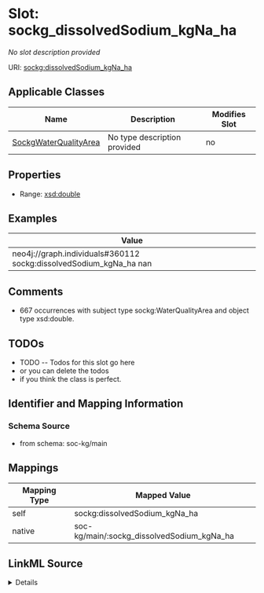 

# Slot: sockg_dissolvedSodium_kgNa_ha


_No slot description provided_





URI: [sockg:dissolvedSodium_kgNa_ha](http://www.semanticweb.org/sockg/ontologies/2024/0/soil-carbon-ontology/dissolvedSodium_kgNa_ha)



<!-- no inheritance hierarchy -->





## Applicable Classes

| Name | Description | Modifies Slot |
| --- | --- | --- |
| [SockgWaterQualityArea](../classes/SockgWaterQualityArea.md) | No type description provided |  no  |







## Properties

* Range: [xsd:double](http://www.w3.org/2001/XMLSchema#double)






## Examples

| Value |
| --- |
| neo4j://graph.individuals#360112 sockg:dissolvedSodium_kgNa_ha nan |

## Comments

* 667 occurrences with subject type sockg:WaterQualityArea and object type xsd:double.

## TODOs

* TODO -- Todos for this slot go here
* or you can delete the todos
* if you think the class is perfect.

## Identifier and Mapping Information







### Schema Source


* from schema: soc-kg/main




## Mappings

| Mapping Type | Mapped Value |
| ---  | ---  |
| self | sockg:dissolvedSodium_kgNa_ha |
| native | soc-kg/main/:sockg_dissolvedSodium_kgNa_ha |




## LinkML Source

<details>
```yaml
name: sockg_dissolvedSodium_kgNa_ha
description: No slot description provided
todos:
- TODO -- Todos for this slot go here
- or you can delete the todos
- if you think the class is perfect.
comments:
- 667 occurrences with subject type sockg:WaterQualityArea and object type xsd:double.
examples:
- value: neo4j://graph.individuals#360112 sockg:dissolvedSodium_kgNa_ha nan
from_schema: soc-kg/main
rank: 1000
slot_uri: sockg:dissolvedSodium_kgNa_ha
alias: sockg_dissolvedSodium_kgNa_ha
domain_of:
- sockg_WaterQualityArea
range: double

```
</details>